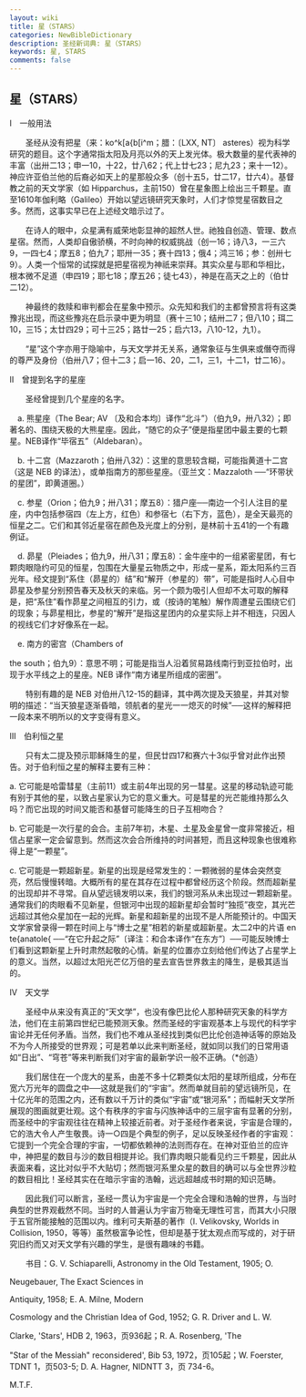 ```yaml
---
layout: wiki
title: 星（STARS）
categories: NewBibleDictionary
description: 圣经新词典: 星（STARS）
keywords: 星, STARS
comments: false
---
```


## 星（STARS）

Ⅰ　一般用法

　　圣经从没有把星（来：ko^k[a{b[i^m；腊：〔LXX, NT〕 asteres）视为科学研究的题目。这个字通常指太阳及月亮以外的天上发光体。极大数量的星代表神的丰富（出卅二13；申一10，十22，廿八62；代上廿七23；尼九23；来十一12）。神应许亚伯兰他的后裔必如天上的星那般众多（创十五5，廿二17，廿六4）。基督教之前的天文学家（如 Hipparchus，主前150）曾在星象图上绘出三千颗星。直至1610年伽利略（Galileo）开始以望远镜研究天象时，人们才惊觉星宿数目之多。然而，这事实早已在上述经文暗示过了。

　　在诗人的眼中，众星满有威荣地彰显神的超然人世。祂独自创造、管理、数点星宿。然而，人类却自傲骄横，不时向神的权威挑战（创一16；诗八3，一三六9，一四七4；摩五8；伯九7；耶卅一35；赛十四13；俄4；鸿三16；参：创卅七9）。人类一个恒常的试探就是把星宿视为神祇来崇拜。其实众星与耶和华相比，根本微不足道（申四19；耶七18；摩五26；徒七43），神是在高天之上的（伯廿二12）。

　　神最终的救赎和审判都会在星象中预示。众先知和我们的主都曾预言将有这类豫兆出现，而这些豫兆在启示录中更为明显（赛十三10；结卅二7；但八10；珥二10，三15；太廿四29；可十三25；路廿一25；启六13，八10-12，九1）。

　　“星”这个字亦用于隐喻中，与天文学并无关系，通常象征与生俱来或僭夺而得的尊严及身份（伯卅八7；但十二3；启一16、20，二1，三1，十二1，廿二16）。

Ⅱ　曾提到名字的星座

　　圣经曾提到几个星座的名字。

　a. 熊星座（The Bear; AV 〔及和合本均〕译作“北斗”）（伯九9，卅八32）；即著名的、围绕天极的大熊星座。因此，“随它的众子”便是指星团中最主要的七颗星。NEB译作“毕宿五”（Aldebaran）。

　b. 十二宫（Mazzaroth；伯卅八32）：这里的意思较含糊，可能指黄道十二宫（这是 NEB 的译法），或单指南方的那些星座。（亚兰文：Mazzaloth ──“环带状的星团”，即黄道圈。）

　c. 参星（Orion；伯九9；卅八31；摩五8）：猎户座──南边一个引人注目的星座，内中包括参宿四（左上方，红色）和参宿七（右下方，蓝色），是全天最亮的恒星之二。它们和其邻近星宿在颜色及光度上的分别，是林前十五41的一个有趣例证。

　d. 昴星（Pleiades；伯九9，卅八31；摩五8）：金牛座中的一组紧密星团，有七颗肉眼隐约可见的恒星，包围在大量星云物质之中，形成一星系，距太阳系约三百光年。经文提到“系住（昴星的）结”和“解开（参星的）带”，可能是指时人心目中昴星及参星分别预告春天及秋天的来临。另一个颇为吸引人但却不太可取的解释是，把“系住”看作昴星之间相互的引力，或（按诗的笔触）解作周遭星云围绕它们的现象；与昴星相比，参星的“解开”是指这星团内的众星实际上并不相连，只因人的视线它们才好像系在一起。

　e. 南方的密宫（Chambers of

the south；伯九9）：意思不明；可能是指当人沿着贸易路线南行到亚拉伯时，出现于水平线之上的星座。NEB 译作“南方诸星所组成的密圈”。

　　特别有趣的是 NEB 对伯卅八12-15的翻译，其中两次提及天狼星，并其对黎明的描述：“当天狼星逐渐昏暗，领航者的星光一一熄灭的时候”──这样的解释把一段本来不明所以的文字变得有意义。

Ⅲ　伯利恒之星

　　只有太二提及预示耶稣降生的星，但民廿四17和赛六十3似乎曾对此作出预告。对于伯利恒之星的解释主要有三种：

a. 它可能是哈雷彗星（主前11）或主前4年出现的另一彗星。这星的移动轨迹可能有别于其他的星，以致占星家认为它的意义重大。可是彗星的光芒能维持那么久吗？而它出现的时间又能否和基督可能降生的日子互相吻合？

b. 它可能是一次行星的会合。主前7年初，木星、土星及金星曾一度非常接近，相信占星家一定会留意到。然而这次会合所维持的时间甚短，而且这种现象也很难称得上是“一颗星”。

c. 它可能是一颗超新星。新星的出现是经常发生的：一颗微弱的星体会突然变亮，然后慢慢转暗。大概所有的星在其存在过程中都曾经历这个阶段。然而超新星的出现却并不寻常。自从望远镜发明以来，我们的银河系从未出现过一颗超新星。通常我们的肉眼看不见新星，但银河中出现的超新星却会暂时“独揽”夜空，其光芒远超过其他众星加在一起的光辉。新星和超新星的出现不是人所能预计的。中国天文学家曾录得一颗在时间上与“博士之星”相若的新星或超新星。太二2中的片语 en te{anatole{ ──“在它升起之际”〔译注：和合本译作“在东方”〕──可能反映博士们看到这颗新星上升时肃然起敬的心情。新星的位置亦立刻给他们传达了占星学上的意义。当然，以超过太阳光芒亿万倍的星去宣告世界救主的降生，是极其适当的。

Ⅳ　天文学

　　圣经中从来没有真正的“天文学”，也没有像巴比伦人那种研究天象的科学方法，他们在主前第四世纪已能预测天象。然而圣经的宇宙观基本上与现代的科学宇宙论并无任何矛盾。当然，我们也不难从圣经找到类似巴比伦创造神话等的原始及不为今人所接受的世界观；可是若单以此来判断圣经，就如同以我们的日常用语如“日出”、“穹苍”等来判断我们对宇宙的最新学识一般不正确。（*创造）

　　我们居住在一个庞大的星系，由差不多十亿颗类似太阳的星球所组成，分布在宽六万光年的圆盘之中──这就是我们的“宇宙”。然而单就目前的望远镜所见，在十亿光年的范围之内，还有数以千万计的类似“宇宙”或“银河系”；而幅射天文学所展现的图画就更壮观。这个有秩序的宇宙与闪族神话中的三层宇宙有显著的分别，而圣经中的宇宙观往往在精神上较接近前者。对于圣经作者来说，宇宙是合理的，它的浩大令人产生敬畏。诗一○四是个典型的例子，足以反映圣经作者的宇宙观：它提到一个完全合理的宇宙，一切都依赖神的法则而存在。在神对亚伯兰的应许中，神把星的数目与沙的数目相提并论。我们靠肉眼只能看见约三千颗星，因此从表面来看，这比对似乎不大贴切；然而银河系里众星的数目的确可以与全世界沙粒的数目相比！圣经其实在在暗示宇宙的浩翰，远远超越成书时期的知识范畴。

　　因此我们可以断言，圣经一贯认为宇宙是一个完全合理和浩翰的世界，与当时典型的世界观截然不同。当时的人普遍认为宇宙万物毫无理性可言，而其大小只限于五官所能接触的范围以内。维利可夫斯基的著作（I. Velikovsky, Worlds in Collision, 1950，等等）虽然极富争论性，但却是基于犹太观点而写成的，对于研究旧约而又对天文学有兴趣的学生，是很有趣味的书籍。

　　书目：G. V. Schiaparelli, Astronomy in the Old Testament, 1905; O.

Neugebauer, The Exact Sciences in

Antiquity, 1958; E. A. Milne, Modern

Cosmology and the Christian Idea of God, 1952; G. R. Driver and L. W.

Clarke, 'Stars', HDB 2, 1963，页936起；R. A. Rosenberg, 'The

"Star of the Messiah" reconsidered', Bib 53, 1972，页105起；W. Foerster, TDNT 1，页503-5; D. A. Hagner, NIDNTT 3，页 734-6。

M.T.F.









